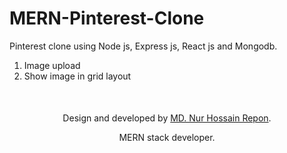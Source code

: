 # MERN-Pinterest-Clone
Pinterest clone using Node js, Express js, React js and Mongodb.
1. Image upload
2. Show image in grid layout


<div style="text-align: center; margin-top:50px">
<p>Design and developed by <a href="https://linkedin.com/in/nhrepon"> MD. Nur Hossain Repon</a>.</p>
<p>MERN stack developer.</p>
</div>

